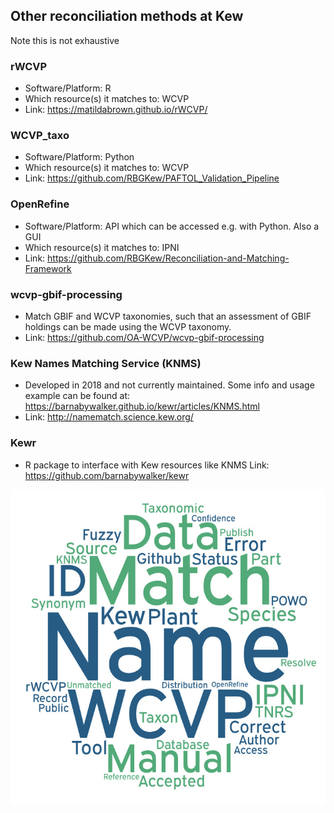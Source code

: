 

## Other reconciliation methods at Kew

Note this is not exhaustive

### rWCVP
- Software/Platform: R
- Which resource(s) it matches to: WCVP
- Link: https://matildabrown.github.io/rWCVP/

### WCVP_taxo
- Software/Platform: Python
- Which resource(s) it matches to: WCVP
- Link: https://github.com/RBGKew/PAFTOL_Validation_Pipeline

### OpenRefine
- Software/Platform: API which can be accessed e.g. with Python. Also a GUI
- Which resource(s) it matches to: IPNI
- Link: https://github.com/RBGKew/Reconciliation-and-Matching-Framework


### wcvp-gbif-processing
- Match GBIF and WCVP taxonomies, such that an assessment of GBIF holdings can be made using the WCVP taxonomy.
- Link: https://github.com/OA-WCVP/wcvp-gbif-processing

### Kew Names Matching Service (KNMS) 

- Developed in 2018 and not currently maintained. Some info and usage example can be found at: https://barnabywalker.github.io/kewr/articles/KNMS.html
- Link: http://namematch.science.kew.org/ 
### Kewr 

- R package to interface with Kew resources like KNMS Link: https://github.com/barnabywalker/kewr 

![resolution_word_cloud.jpeg](resolution_word_cloud.jpeg)